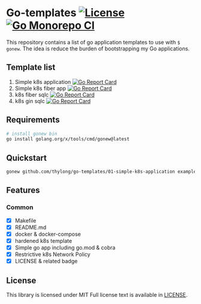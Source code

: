 # Go-templates [![License](https://img.shields.io/badge/License-MIT%202.0-green.svg)](https://github.com/thylong/go-templates/blob/main/01-simple-k8s-application/LICENSE) [![Go Monorepo CI](https://github.com/thylong/go-templates/actions/workflows/go-monorepo.yml/badge.svg?branch=main)](https://github.com/thylong/go-templates/actions/workflows/go-monorepo.yml)

This repository contains a list of go application templates to use with `$ gonew`.
The idea is reduce the burden of bootstrapping my Go applications.

## Template list

01. Simple k8s application [![Go Report Card](https://goreportcard.com/badge/github.com/thylong/gonew-templates/01-simple-k8s-application)](https://goreportcard.com/report/github.com/thylong/gonew-templates/01-simple-k8s-application)
02. Simple k8s fiber app [![Go Report Card](https://goreportcard.com/badge/github.com/thylong/go-templates/02-simple-k8s-fiber-app)](https://goreportcard.com/report/github.com/thylong/go-templates/02-simple-k8s-fiber-app)
03. k8s fiber sqlc [![Go Report Card](https://goreportcard.com/badge/github.com/thylong/go-templates/03-k8s-fiber-sqlc)](https://goreportcard.com/report/github.com/thylong/go-templates/03-k8s-fiber-sqlc)
04. k8s gin sqlc [![Go Report Card](https://goreportcard.com/badge/github.com/thylong/go-templates/04-gin-sqlc)](https://goreportcard.com/report/github.com/thylong/go-templates/04-gin-sqlc)

## Requirements

```bash
# install gonew bin
go install golang.org/x/tools/cmd/gonew@latest
```

## Quickstart

```bash
gonew github.com/thylong/go-templates/01-simple-k8s-application example.com/simple-app
```

## Features

### Common

- [x] Makefile
- [x] README.md
- [x] docker & docker-compose
- [x] hardened k8s template
- [x] Simple go app including go.mod & cobra
- [x] Restrictive k8s Network Policy
- [x] LICENSE & related badge

## License

This library is licensed under MIT Full license text is available in [LICENSE](https://github.com/thylong/go-templates/blob/main/LICENSE).
